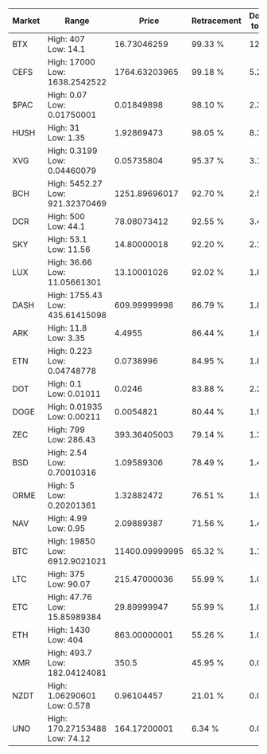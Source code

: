 | Market | Range | Price| Retracement | Doubles to 50% |
| --- | --- | --- | --- | --- |
| BTX | High: 407<br />Low: 14.1 | 16.73046259 | 99.33 % | 12.58 |
| CEFS | High: 17000<br />Low: 1638.2542522 | 1764.63203965 | 99.18 % | 5.28 |
| $PAC | High: 0.07<br />Low: 0.01750001 | 0.01849898 | 98.10 % | 2.36 |
| HUSH | High: 31<br />Low: 1.35 | 1.92869473 | 98.05 % | 8.39 |
| XVG | High: 0.3199<br />Low: 0.04460079 | 0.05735804 | 95.37 % | 3.18 |
| BCH | High: 5452.27<br />Low: 921.32370469 | 1251.89696017 | 92.70 % | 2.55 |
| DCR | High: 500<br />Low: 44.1 | 78.08073412 | 92.55 % | 3.48 |
| SKY | High: 53.1<br />Low: 11.56 | 14.80000018 | 92.20 % | 2.18 |
| LUX | High: 36.66<br />Low: 11.05661301 | 13.10001026 | 92.02 % | 1.82 |
| DASH | High: 1755.43<br />Low: 435.61415098 | 609.99999998 | 86.79 % | 1.80 |
| ARK | High: 11.8<br />Low: 3.35 | 4.4955 | 86.44 % | 1.69 |
| ETN | High: 0.223<br />Low: 0.04748778 | 0.0738996 | 84.95 % | 1.83 |
| DOT | High: 0.1<br />Low: 0.01011 | 0.0246 | 83.88 % | 2.24 |
| DOGE | High: 0.01935<br />Low: 0.00211 | 0.0054821 | 80.44 % | 1.96 |
| ZEC | High: 799<br />Low: 286.43 | 393.36405003 | 79.14 % | 1.38 |
| BSD | High: 2.54<br />Low: 0.70010316 | 1.09589306 | 78.49 % | 1.48 |
| ORME | High: 5<br />Low: 0.20201361 | 1.32882472 | 76.51 % | 1.96 |
| NAV | High: 4.99<br />Low: 0.95 | 2.09889387 | 71.56 % | 1.42 |
| BTC | High: 19850<br />Low: 6912.9021021 | 11400.09999995 | 65.32 % | 1.17 |
| LTC | High: 375<br />Low: 90.07 | 215.47000036 | 55.99 % | 1.08 |
| ETC | High: 47.76<br />Low: 15.85989384 | 29.89999947 | 55.99 % | 1.06 |
| ETH | High: 1430<br />Low: 404 | 863.00000001 | 55.26 % | 1.06 |
| XMR | High: 493.7<br />Low: 182.04124081 | 350.5 | 45.95 % | 0.00 |
| NZDT | High: 1.06290601<br />Low: 0.578 | 0.96104457 | 21.01 % | 0.00 |
| UNO | High: 170.27153488<br />Low: 74.12 | 164.17200001 | 6.34 % | 0.00 |
